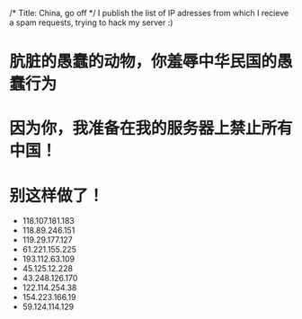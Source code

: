 /*
Title: China, go off
*/
I publish the list of IP adresses from which I recieve a spam requests, trying to hack my server :)

# 肮脏的愚蠢的动物，你羞辱中华民国的愚蠢行为
# 因为你，我准备在我的服务器上禁止所有中国！
# 别这样做了！

+ 118.107.181.183
+ 118.89.246.151
+ 119.29.177.127
+ 61.221.155.225
+ 193.112.63.109
+ 45.125.12.228
+ 43.248.126.170
+ 122.114.254.38
+ 154.223.166.19
+ 59.124.114.129

